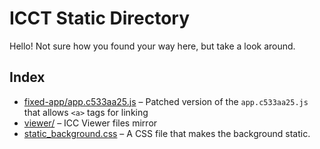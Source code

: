 # ICCT Static Directory
Hello! Not sure how you found your way here, but take a look around.

## Index
<!--
Rules for sorting:
Folders first, then files
Alphabetical within folders and within files
-->

* [fixed-app/app.c533aa25.js](./fixed-app/app.c533aa25.js) – Patched version of
  the `app.c533aa25.js` that allows `<a>` tags for linking
* [viewer/](./viewer/) – ICC Viewer files mirror
* [static_background.css](static_background.css) – A CSS file that makes the
  background static.